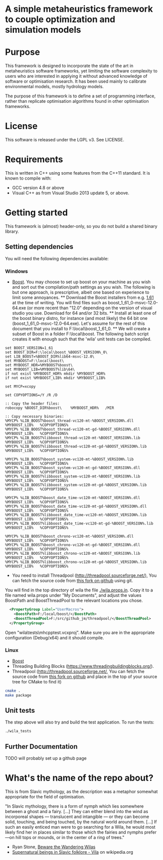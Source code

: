 A simple metaheuristics framework to couple optimization and simulation models
==============================================

# Purpose

This framework is designed to incorporate the state of the art in metaheuristics software frameworks, yet limiting the software complexity to users who are interested in applying it without advanced knowledge of software or optimisation research. It has been used mainly to calibrate environmental models, mostly hydrology models.

The purpose of this framework is to define a set of programming interface, rather than replicate optimisation algorithms found in other optimisation frameworks.

# License

This software is released under the LGPL v3. See LICENSE.

# Requirements

This is written in C++ using some features from the C++11 standard. It is known to compile with:

* GCC version 4.8 or above
* Visual C++ as from Visual Studio 2013 update 5, or above.

# Getting started

This framework is (almost) header-only, so you do not build a shared binary library. 

## Setting dependencies

You will need the following dependencies available:

### Windows

* [Boost](http://www.boost.org/). You may choose to set up boost on your machine as you wish and sort out the compilation/path settings as you wish. The following is but one approach, is prescriptive, albeit one based on experience to limit some annoyances.
** Download the Boost installers from e.g. [1.61](https://sourceforge.net/projects/boost/files/boost-binaries/1.61.0) at the time of writing. You will find files such as boost_1_61_0-msvc-12.0-64.exe (or more recent than "12.0" depending on the version of visual studio you use. Download for 64 and/or 32 bits.
** Install at least one of the boost binary distro, for instance (and most likely) the 64 bit one (boost_1_61_0-msvc-12.0-64.exe). Let's assume for the rest of this document that you install to F:\local\boost_1_61_0\. 
** We will create a subset of Boost in a folder F:\local\boost.  The following batch script creates it with enough such that the 'wila' unit tests can be compiled.

```
set BOOST_VERSION=1_61
set BOOST_DIR=F:\local\boost_%BOOST_VERSION%_0\
set LIB_BOOST=%BOOST_DIR%lib64-msvc-12.0\
set MYBOOST=F:\local\boost\
set MYBOOST_HDR=%MYBOOST%boost\
set MYBOOST_LIB=%MYBOOST%lib\64\ 
if not exist %MYBOOST_HDR% mkdir %MYBOOST_HDR%
if not exist %MYBOOST_LIB% mkdir %MYBOOST_LIB%

set MYCP=xcopy

set COPYOPTIONS=/Y /R /D

:: Copy the header files:
robocopy %BOOST_DIR%boost\    %MYBOOST_HDR%   /MIR

:: Copy necessary binaries:
%MYCP% %LIB_BOOST%boost_thread-vc120-mt-%BOOST_VERSION%.dll          %MYBOOST_LIB%   %COPYOPTIONS%
%MYCP% %LIB_BOOST%boost_thread-vc120-mt-gd-%BOOST_VERSION%.dll       %MYBOOST_LIB%   %COPYOPTIONS%
%MYCP% %LIB_BOOST%libboost_thread-vc120-mt-%BOOST_VERSION%.lib       %MYBOOST_LIB%   %COPYOPTIONS%
%MYCP% %LIB_BOOST%libboost_thread-vc120-mt-gd-%BOOST_VERSION%.lib    %MYBOOST_LIB%   %COPYOPTIONS%
                                                                    
%MYCP% %LIB_BOOST%boost_system-vc120-mt-%BOOST_VERSION%.lib          %MYBOOST_LIB%   %COPYOPTIONS%
%MYCP% %LIB_BOOST%boost_system-vc120-mt-gd-%BOOST_VERSION%.dll       %MYBOOST_LIB%   %COPYOPTIONS%
%MYCP% %LIB_BOOST%libboost_system-vc120-mt-%BOOST_VERSION%.lib       %MYBOOST_LIB%   %COPYOPTIONS%
%MYCP% %LIB_BOOST%libboost_system-vc120-mt-gd-%BOOST_VERSION%.lib    %MYBOOST_LIB%   %COPYOPTIONS%
                                                                    
%MYCP% %LIB_BOOST%boost_date_time-vc120-mt-%BOOST_VERSION%.dll       %MYBOOST_LIB%   %COPYOPTIONS%
%MYCP% %LIB_BOOST%boost_date_time-vc120-mt-gd-%BOOST_VERSION%.dll    %MYBOOST_LIB%   %COPYOPTIONS%
%MYCP% %LIB_BOOST%libboost_date_time-vc120-mt-%BOOST_VERSION%.lib    %MYBOOST_LIB%   %COPYOPTIONS%
%MYCP% %LIB_BOOST%libboost_date_time-vc120-mt-gd-%BOOST_VERSION%.lib %MYBOOST_LIB%   %COPYOPTIONS%
                                                                    
%MYCP% %LIB_BOOST%boost_chrono-vc120-mt-%BOOST_VERSION%.dll          %MYBOOST_LIB%   %COPYOPTIONS%
%MYCP% %LIB_BOOST%boost_chrono-vc120-mt-gd-%BOOST_VERSION%.dll       %MYBOOST_LIB%   %COPYOPTIONS%
%MYCP% %LIB_BOOST%libboost_chrono-vc120-mt-%BOOST_VERSION%.lib       %MYBOOST_LIB%   %COPYOPTIONS%
%MYCP% %LIB_BOOST%libboost_chrono-vc120-mt-gd-%BOOST_VERSION%.lib    %MYBOOST_LIB%   %COPYOPTIONS%
```

* You need to install Threadpool (http://threadpool.sourceforge.net/), You can fetch the source code from [this fork on github](https://github.com/jmp75/threadpool/tree/master) using git.

You will find in the top directory of wila the file [./wila.props.in](./wila.props.in). Copy it to a file named wila.props under "My Documents", and adjust the values BoostPath and BoostThreadPool to the relevant locations you chose.

```xml
  <PropertyGroup Label="UserMacros">
    <BoostPath>F:/local/boost/</BoostPath>
    <BoostThreadPool>F:/src/github_jm/threadpool/</BoostThreadPool>
  </PropertyGroup>
```

Open "wila\tests\mhcpptest.vcxproj". Make sure you are in the appropriate configuration (Debug/x64) and it should compile.

### Linux

* [Boost](http://www.boost.org/)
* Threading Building Blocks (https://www.threadingbuildingblocks.org/). 
* Threadpool (http://threadpool.sourceforge.net/, You can fetch the source code from [this fork on github](https://github.com/jmp75/threadpool/tree/master) and place in the top of your source tree for CMake to find it)

```sh
cmake .
make package
```

## Unit tests

The step above will also try and build the test application. To run the tests:

```sh
./wila_tests
```

## Further Documentation

TODO will probably set up a github page

# What's the name of the repo about?

This is from Slavic mythology, as the description was a metaphor somewhat appropriate for the field of optimisation.

"In Slavic mythology, there is a form of nymph which lies somewhere between a ghost and a fairy. \[...\] They can either blend into the wind as incorporeal shapes — translucent and intangible — or they can become solid, touching, and being touched, by the natural world around them. \[...\] If such an easily enticed man were to go searching for a Wila, he would most likely find her in places similar to those which the fairies and nymphs prefer—on hill tops or mounds, or in the center of a ring of trees."

* Ryan Stone, [Beware the Wandering Wilas](http://www.ancient-origins.net/myths-legends-europe/beware-wandering-wilas-002273)
* [Supernatural beings in Slavic folklore - Vila](https://en.wikipedia.org/wiki/Supernatural_beings_in_Slavic_folklore#Vila) on wikipedia.org
